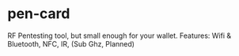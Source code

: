 # pen-card
RF Pentesting tool, but small enough for your wallet. Features: Wifi &amp; Bluetooth, NFC, IR, (Sub Ghz, Planned)
